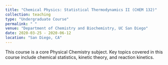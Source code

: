 ```yaml
---
title: "Chemical Physics: Statistical Thermodynamics II (CHEM 132)"
collection: teaching
type: "Undergraduate Course"
permalink: " "
venue: "Department of Chemistry and Biochemistry, UC San Diego"
date: 2020-03-25 - 2020-06-12
location: "San Diego, CA"
---
```


This course is a core Physical Chemistry subject. Key topics covered in this course include chemical statistics, kinetic theory, and reaction kinetics.


